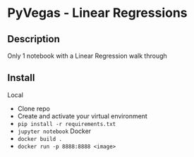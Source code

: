 # PyVegas - Linear Regressions 

## Description
Only 1 notebook with a Linear Regression walk through 

## Install
Local
* Clone repo
* Create and activate your virtual environment 
* `pip install -r requirements.txt`
* `jupyter notebook`
Docker
* `docker build .`
* `docker run -p 8888:8888 <image>`
